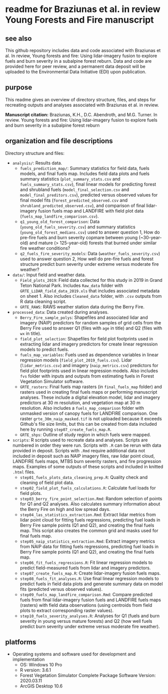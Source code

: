 # readme for Braziunas et al. in review Young Forests and Fire manuscript

## see also

This github repository includes data and code associated with Braziunas et al. In review, Young forests
and fire: Using lidar-imagery fusion to explore fuels and burn severity in a subalpine forest reburn.
Data and code are provided here for peer review, and a permanent data deposit will be uploaded to
the Environmental Data Initiative (EDI) upon publication.

## purpose

This readme gives an overview of directory structure, files, and steps for recreating
outputs and analyses associated with Braziunas et al. in review.

**Manuscript citation:** Braziunas, K.H., D.C. Abendroth, and M.G. Turner. In review. Young
forests and fire: Using lidar-imagery fusion to explore fuels and burn severity in a subalpine
forest reburn

## organization and file descriptions

Directory structure and files:

- `analysis/`: Results data.
  - `fuels_prediction_map/`: Summary statistics for field data, fuels models, and final fuels map.
      Includes field data plots and fuels summary statistics (`plot_summary_stats.csv` and
      `fuels_summary_stats.csv`), final linear models for predicting forest and shrubland fuels
      (`model_final_selection.csv` and `model_final_preditors.csv`), predicted versus observed
      values for final model fits (`forest_predicted_observed.csv` and `shrubland_predicted_observed.csv`),
      and comparison of final lidar-imagery fusion fuels map and LANDFIRE with field plot data
      (`fuels_map_landfire_comparison.csv`).
  - `q1_young_old_forest_comparison`: Data (`young_old_fuels_severity.csv`) and summary statistics
      (`young_old_forest_medians.csv`) used to answer question 1, How do pre-fire fuels and burn
      severity copmare between young (~30-year-old) and mature (> 125-year-old) forests that burned
      under similar fire weather conditions?
  - `q2_fuels_fire_severity_models`: Data (`weather_fuels_severity.csv`) used to answer question 2,
      How well do pre-fire fuels and forest structure predict burn severity under extreme versus
      moderate fire weather?
- `data/`: Input field and weather data.
  - `Field_plots_2019`: Field data collected for this study in 2019 in Grand Teton National Park. Includes
      `Raw_data` folder with `GRTE_LiDAR_field_data_2019.xls` that includes associated metadata on sheet 1.
      Also includes `Cleaned_data` folder, with `.csv` outputs from R data cleaning script.
  - `GRTE_RAWS`: RAWS weather station data during the Berry Fire.
- `processed_data`: Data created during analyses.
  - `Berry_Fire_sample_polys`: Shapefiles and associated lidar and imagery (NAIP) predictors for random
      samples of grid cells from the Berry Fire used to answer Q1 (files with `age` in title) and Q2
      (files with `wx` in title).
  - `field_plot_selection`: Shapefiles for field plot footprints used in extracting lidar and imagery
      predictors for create linear regression models to predict fuels.
  - `fuels_map_variables`: Fuels used as dependence variables in linear regression models
      (`field_plot_2019_fuels.csv`). Lidar (`lidar_metrics.csv`)
      and imagery (`naip_metrics.csv`) predictors for field plot footprints used in linear regression models.
      Also includes `fvs` folder with inputs and outputs from estimating fuels in Forest Vegetation
      Simulator software.
  - `GRTE_rasters`: Final fuels map rasters (in `final_fuels_map` folder) and rasters used in creating
      final fuels maps or performing manuscript analyses. These include a digital elevation model, lidar
      and imagery predictors at 30 m resolution, and vegetation map at 30 m resolution. Also includes a
      `fuels_map_comparison` folder with unmasked version of canopy fuels for LANDFIRE comparison. One
      raster `grte_30m_naip_masked.tif` is not uploaded because it exceeds Github's file size limits,
      but this can be created from data included here by running `step07_create_fuels_map.R`.
  - `GRTE_shps`: Outline of study region in which fuels were mapped.
- `scripts`: R scripts used to recreate data and analyses. Scripts are numbered in order they were run.
  Scripts with `.R` can be rerun with data provided in deposit. Scripts with `.Rmd` require additional
  data not included in deposit such as NAIP imagery files, raw lidar point cloud, LANDFIRE fuels
  maps, MTBS burn severity rasters, and fire progression maps. Examples of some outputs of these scripts
  and included in knitted `.html` files.
  - `step01_fuels_plots_data_cleaning_prep.R`: Quality check and cleaning of field plot data.
  - `step02_field_plot_fuels_calculations.R`: Calculate fuel loads for field plots.
  - `step03_berry_fire_point_selection.Rmd`: Random selection of points for Q1 and Q2 analyses. Also
      calculates summary information about the Berry Fire on high and low spread days.
  - `step04_las_statistics_extraction.Rmd`: Extract lidar metrics from lidar point cloud for fitting
      fuels regressions, predicting fuel loads in Berry Fire sample points (Q1 and Q2), and creating
      the final fuels map. This script also creates the common grid and masks used for final fuels map.
  - `step05_naip_statistics_extraction.Rmd`: Extract  imagery metrics from NAIP data for fitting fuels
      regressions, predicting fuel loads in Berry Fire sample points (Q1 and Q2), and creating
      the final fuels map.
  - `step06_fit_fuels_regressions.R`: Fit linear regression models to predict field-measured fuels from
      lidar and imagery predictors.
  - `step07_create_fuels_map.R`: Create lidar-imagery fusion fuels maps.
  - `step08_fuels_fit_analyses.R`: Use final linear regression models to predict fuels in field data
      plots and generate summary data on model fits (predicted versus observed values).
  - `step09_fuels_map_landfire_comparison.Rmd`: Compare predicted fuels from final lidar-imagery fusion fuels
      and LANDFIRE fuels maps (rasters) with field data observations (using centroids from field plots
      to extract corresponding raster values).
  - `step10_fuels_severity_analyses.R`: Analyses for Q1 (fuels and burn severity in young versus mature
      forests) and Q2 (how well fuels predict burn severity under extreme versus moderate fire weather).

## platforms

- Operating systems and software used for development and implementation
  - OS: Windows 10 Pro
  - R version: 3.6.1
  - Forest Vegetation Simulator Complete Package Software Version: 2020.03.11
  - ArcGIS Desktop 10.6
  